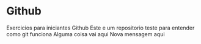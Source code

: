# Github
Exercicios para iniciantes
Github
Este e um repositorio teste para entender como git funciona
Alguma coisa vai aqui
Nova mensagem aqui
